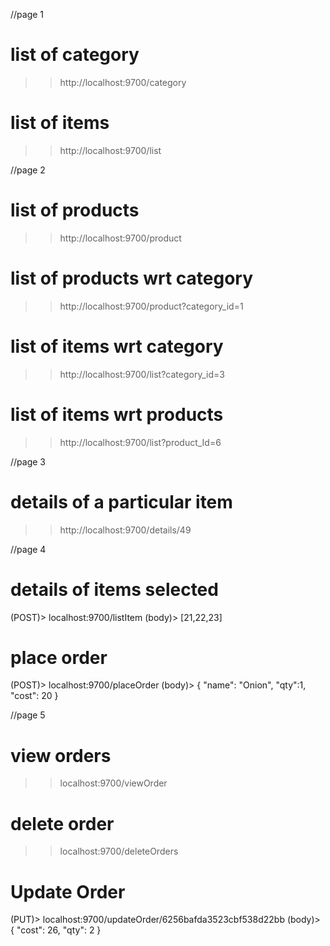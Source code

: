 //page 1
# list of category
>> http://localhost:9700/category

# list of items
>> http://localhost:9700/list

//page 2
# list of products
>> http://localhost:9700/product

# list of products wrt category
>> http://localhost:9700/product?category_id=1

# list of items wrt category
>> http://localhost:9700/list?category_id=3

# list of items wrt products
>> http://localhost:9700/list?product_Id=6

//page 3
# details of a particular item
>> http://localhost:9700/details/49

//page 4
# details of items selected
(POST)> localhost:9700/listItem
(body)> [21,22,23]

# place order
(POST)> localhost:9700/placeOrder
(body)> {
    "name": "Onion",
    "qty":1,
    "cost": 20
}

//page 5
#  view orders
>> localhost:9700/viewOrder

# delete order
>> localhost:9700/deleteOrders

# Update Order
(PUT)> localhost:9700/updateOrder/6256bafda3523cbf538d22bb
(body)> {
 "cost": 26,
 "qty": 2
}